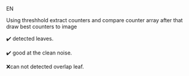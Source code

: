 EN

Using threshhold extract counters and compare counter array after that draw best counters to image

:heavy_check_mark: detected leaves.

:heavy_check_mark: good at the clean noise.

:x:can not detected overlap leaf.

